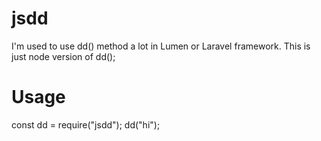# jsdd

I'm used to use dd() method a lot in Lumen or Laravel framework. This is just node version of dd();

# Usage

const dd = require("jsdd");
dd("hi");
